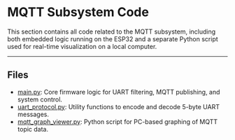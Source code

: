 # MQTT Subsystem Code

This section contains all code related to the MQTT subsystem, including both embedded logic running on the ESP32 and a separate Python script used for real-time visualization on a local computer.

---

## Files

- [main.py](main.md): Core firmware logic for UART filtering, MQTT publishing, and system control.
- [uart_protocol.py](uart-protocol.md): Utility functions to encode and decode 5-byte UART messages.
- [mqtt_graph_viewer.py](graph-viewer.md): Python script for PC-based graphing of MQTT topic data.
